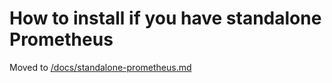 # How to install if you have standalone Prometheus

Moved to [/docs/standalone-prometheus.md](/docs/standalone-prometheus.md)
